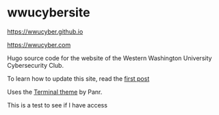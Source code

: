# wwucybersite
https://wwucyber.github.io

https://wwucyber.com  

Hugo source code for the website of the Western Washington University Cybersecurity Club.  

To learn how to update this site, read the [first post](https://wwucyber.com/posts/how-to-edit-this-site/)

Uses the [Terminal theme](https://github.com/panr/hugo-theme-terminal) by Panr.

This is a test to see if I have access
